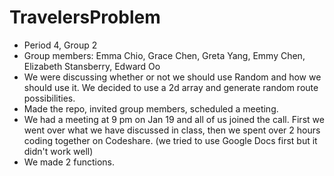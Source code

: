 # TravelersProblem
- Period 4, Group 2
- Group members: Emma Chio, Grace Chen, Greta Yang, Emmy Chen, Elizabeth Stansberry, Edward Oo
- We were discussing whether or not we should use Random and how we should use it. We decided to use a 2d array and generate random route possibilities.
- Made the repo, invited group members, scheduled a meeting.
- We had a meeting at 9 pm on Jan 19 and all of us joined the call. First we went over what we have discussed in class, then we spent over 2 hours coding together on Codeshare. (we tried to use Google Docs first but it didn't work well)
- We made 2 functions.
